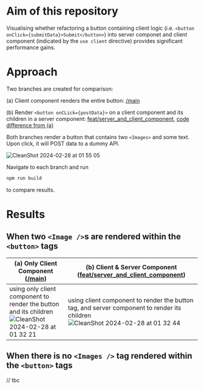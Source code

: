 
# Aim of this repository

Visualising whether refactoring a button containing client logic (i.e. `<button onClick={submitData}>Submit</button>`) into server componet and client component (indicated by the `use client` directive) provides significant performance gains.

# Approach

Two branches are created for comparison: 

(a) Client component renders the entire button: [/main](https://github.com/sheleoni/nextJS-server-components-performance-optimization/tree/main)

(b) Render `<button onCLick={postData}>` on a client component and its children in a server component: [feat/server_and_client_component](https://github.com/sheleoni/nextJS-server-components-performance-optimization/tree/feat/server_and_client_component), [code difference from (a)](https://github.com/sheleoni/nextJS-server-components-performance-optimization/pull/1/files)

Both branches render a button that contains two `<Images>` and some text. Upon click, it will POST data to a dummy API.

![CleanShot 2024-02-28 at 01 55 05](https://github.com/sheleoni/nextJS-server-components-performance-optimization/assets/85994674/57150e2d-e4e2-4c97-a7f1-4be0a357cca3)


Navigate to each branch and run

```bash
npm run build
```
to compare results.

# Results

## When two `<Image />`s are rendered within the `<button>` tags
| (a) Only Client Component ([/main](https://github.com/sheleoni/nextJS-server-components-performance-optimization/tree/main))| (b) Client & Server Component ([feat/server_and_client_component](https://github.com/sheleoni/nextJS-server-components-performance-optimization/tree/feat/server_and_client_component)) |
|-----------------------|---------------------------|
|using only client component to render the button and its children  ![CleanShot 2024-02-28 at 01 32 21](https://github.com/sheleoni/nextJS-server-components-performance-optimization/assets/85994674/3b5ef108-4553-4b60-a7cb-54e1c4ece290) | using client component to render the button tag, and server component to render its children ![CleanShot 2024-02-28 at 01 32 44](https://github.com/sheleoni/nextJS-server-components-performance-optimization/assets/85994674/5502274f-9e08-4415-bec0-1c7fc56be114)|

## When there is no `<Images />` tag rendered within the `<button>` tags
// tbc
